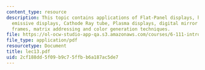 ```yaml
---
content_type: resource
description: This topic contains applications of Flat-Panel displays, human eyes,
  emissive displays, Cathode Ray tube, Plasma displays, digital mirror device, composite
  frames, matrix addressing and color generation techniques.
file: https://ol-ocw-studio-app-qa.s3.amazonaws.com/courses/6-111-introductory-digital-systems-laboratory-spring-2006/2cf188dd5f09b9c75ffbb6a187ac5de7_lec13.pdf
file_type: application/pdf
resourcetype: Document
title: lec13.pdf
uid: 2cf188dd-5f09-b9c7-5ffb-b6a187ac5de7
---
```


